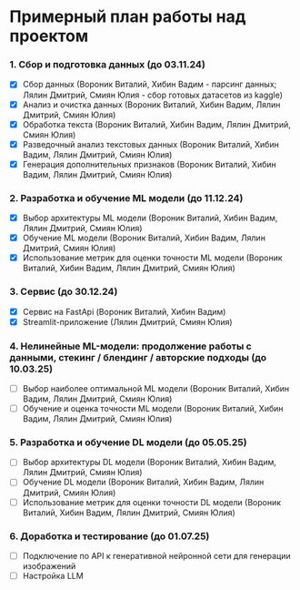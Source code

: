 # Примерный план работы над проектом
### 1. Сбор и подготовка данных (до 03.11.24)
   - [x] Сбор данных (Вороник Виталий, Хибин Вадим - парсинг данных; Лялин Дмитрий, Смиян Юлия - сбор готовых датасетов из kaggle)
   - [x] Анализ и очистка данных (Вороник Виталий, Хибин Вадим, Лялин Дмитрий, Смиян Юлия)
   - [x] Обработка текста (Вороник Виталий, Хибин Вадим, Лялин Дмитрий, Смиян Юлия)
   - [x] Разведочный анализ текстовых данных (Вороник Виталий, Хибин Вадим, Лялин Дмитрий, Смиян Юлия)
   - [x] Генерация дополнительных признаков (Вороник Виталий, Хибин Вадим, Лялин Дмитрий, Смиян Юлия)
### 2. Разработка и обучение ML модели (до 11.12.24)
   - [x] Выбор архитектуры ML модели (Вороник Виталий, Хибин Вадим, Лялин Дмитрий, Смиян Юлия)
   - [x] Обучение ML модели (Вороник Виталий, Хибин Вадим, Лялин Дмитрий, Смиян Юлия)
   - [x] Использование метрик для оценки точности ML модели (Вороник Виталий, Хибин Вадим, Лялин Дмитрий, Смиян Юлия)
### 3. Сервис (до 30.12.24)
   - [x] Сервис на FastApi (Вороник Виталий, Хибин Вадим)
   - [x] Streamlit-приложение  (Лялин Дмитрий, Смиян Юлия)
### 4. Нелинейные ML-модели: продолжение работы с данными, стекинг / блендинг / авторские подходы (до 10.03.25)
   - [ ] Выбор наиболее оптимальной ML модели (Вороник Виталий, Хибин Вадим, Лялин Дмитрий, Смиян Юлия)
   - [ ] Обучение и оценка точности ML модели (Вороник Виталий, Хибин Вадим, Лялин Дмитрий, Смиян Юлия)
### 5. Разработка и обучение DL модели (до 05.05.25)
   - [ ] Выбор архитектуры DL модели (Вороник Виталий, Хибин Вадим, Лялин Дмитрий, Смиян Юлия)
   - [ ] Обучение DL модели (Вороник Виталий, Хибин Вадим, Лялин Дмитрий, Смиян Юлия)
   - [ ] Использование метрик для оценки точности DL модели (Вороник Виталий, Хибин Вадим, Лялин Дмитрий, Смиян Юлия)
### 6. Доработка и тестирование (до 01.07.25)
   - [ ] Подключение по API к генеративной нейронной сети для генерации изображений
   - [ ] Настройка LLM
